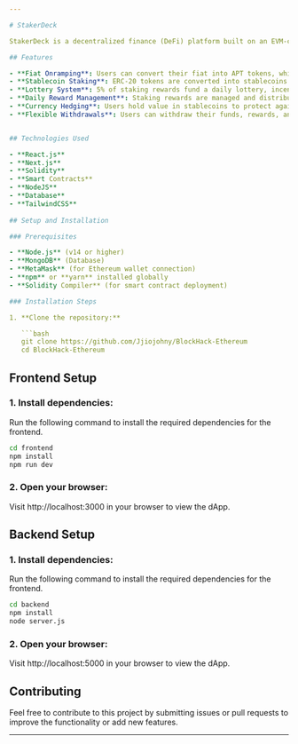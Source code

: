 ```yaml
---

# StakerDeck

StakerDeck is a decentralized finance (DeFi) platform built on an EVM-compatible blockchain. It offers users high-yield savings options combined with a gamified lottery system, providing an accessible alternative to traditional financial products. The platform enables users to deposit APT tokens, convert them to stablecoins, stake them for rewards, and participate in daily lotteries.

## Features

- **Fiat Onramping**: Users can convert their fiat into APT tokens, which are used to interact with the platform.
- **Stablecoin Staking**: ERC-20 tokens are converted into stablecoins (USDT/USDC) and staked for rewards.
- **Lottery System**: 5% of staking rewards fund a daily lottery, incentivizing long-term deposits.
- **Daily Reward Management**: Staking rewards are managed and distributed every 24 hours.
- **Currency Hedging**: Users hold value in stablecoins to protect against currency depreciation.
- **Flexible Withdrawals**: Users can withdraw their funds, rewards, and lottery winnings anytime.


## Technologies Used

- **React.js**
- **Next.js**
- **Solidity**
- **Smart Contracts**
- **NodeJS**
- **Database**
- **TailwindCSS**
  
## Setup and Installation

### Prerequisites

- **Node.js** (v14 or higher)
- **MongoDB** (Database)
- **MetaMask** (for Ethereum wallet connection)
- **npm** or **yarn** installed globally
- **Solidity Compiler** (for smart contract deployment)

### Installation Steps

1. **Clone the repository:**

   ```bash
   git clone https://github.com/Jjiojohny/BlockHack-Ethereum
   cd BlockHack-Ethereum
   ```

## Frontend Setup

### 1. **Install dependencies:**

   Run the following command to install the required dependencies for the frontend.

   ```bash
   cd frontend
   npm install
   npm run dev
   ```

### 2. **Open your browser**:

   Visit http://localhost:3000 in your browser to view the dApp.

## Backend Setup

### 1. **Install dependencies:**

   Run the following command to install the required dependencies for the frontend.

   ```bash
   cd backend
   npm install
   node server.js
   ```

### 2. **Open your browser**:

   Visit http://localhost:5000 in your browser to view the dApp.


## Contributing

Feel free to contribute to this project by submitting issues or pull requests to improve the functionality or add new features.

---
```


